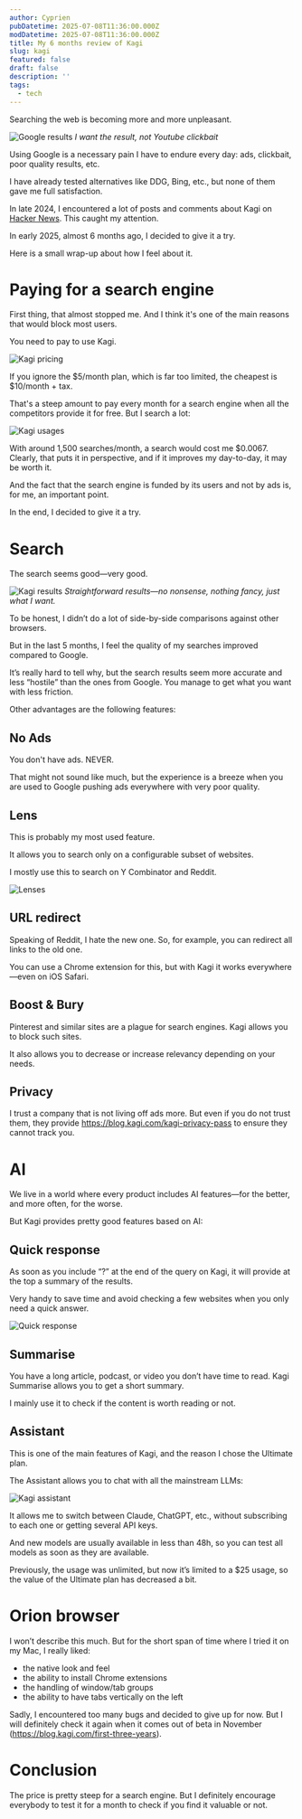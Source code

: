 ```yaml
---
author: Cyprien
pubDatetime: 2025-07-08T11:36:00.000Z
modDatetime: 2025-07-08T11:36:00.000Z
title: My 6 months review of Kagi
slug: kagi
featured: false
draft: false
description: ''
tags:
  - tech
---
```

Searching the web is becoming more and more unpleasant.

![Google results](assets/images/posts/2025/kagi/google.png)
_I want the result, not Youtube clickbait_

Using Google is a necessary pain I have to endure every day: ads, clickbait, poor quality results, etc.

I have already tested alternatives like DDG, Bing, etc., but none of them gave me full satisfaction.

In late 2024, I encountered a lot of posts and comments about Kagi on [Hacker News](https://www.notion.so/cyprieng/link). This caught my attention.

In early 2025, almost 6 months ago, I decided to give it a try.

Here is a small wrap-up about how I feel about it.

# Paying for a search engine

First thing, that almost stopped me. And I think it's one of the main reasons that would block most users.

You need to pay to use Kagi.

![Kagi pricing](assets/images/posts/2025/kagi/pricing.png)

If you ignore the $5/month plan, which is far too limited, the cheapest is $10/month + tax.

That's a steep amount to pay every month for a search engine when all the competitors provide it for free. But I search a lot:

![Kagi usages](assets/images/posts/2025/kagi/usages.png)

With around 1,500 searches/month, a search would cost me $0.0067. Clearly, that puts it in perspective, and if it improves my day-to-day, it may be worth it.

And the fact that the search engine is funded by its users and not by ads is, for me, an important point.

In the end, I decided to give it a try.

# Search

The search seems good—very good.

![Kagi results](assets/images/posts/2025/kagi/kagi_results.png)
_Straightforward results—no nonsense, nothing fancy, just what I want._

To be honest, I didn’t do a lot of side-by-side comparisons against other browsers.

But in the last 5 months, I feel the quality of my searches improved compared to Google.

It’s really hard to tell why, but the search results seem more accurate and less “hostile” than the ones from Google. You manage to get what you want with less friction.

Other advantages are the following features:

## No Ads

You don't have ads. NEVER.

That might not sound like much, but the experience is a breeze when you are used to Google pushing ads everywhere with very poor quality.

## Lens

This is probably my most used feature.

It allows you to search only on a configurable subset of websites.

I mostly use this to search on Y Combinator and Reddit.

![Lenses](assets/images/posts/2025/kagi/lenses.png)

## URL redirect

Speaking of Reddit, I hate the new one. So, for example, you can redirect all links to the old one.

You can use a Chrome extension for this, but with Kagi it works everywhere—even on iOS Safari.

## Boost & Bury

Pinterest and similar sites are a plague for search engines. Kagi allows you to block such sites.

It also allows you to decrease or increase relevancy depending on your needs.

## Privacy

I trust a company that is not living off ads more. But even if you do not trust them, they provide <https://blog.kagi.com/kagi-privacy-pass> to ensure they cannot track you.

# AI

We live in a world where every product includes AI features—for the better, and more often, for the worse.

But Kagi provides pretty good features based on AI:

## Quick response

As soon as you include “?” at the end of the query on Kagi, it will provide at the top a summary of the results.

Very handy to save time and avoid checking a few websites when you only need a quick answer.

![Quick response](assets/images/posts/2025/kagi/quick_response.png)

## Summarise

You have a long article, podcast, or video you don’t have time to read. Kagi Summarise allows you to get a short summary.

I mainly use it to check if the content is worth reading or not.

## Assistant

This is one of the main features of Kagi, and the reason I chose the Ultimate plan.

The Assistant allows you to chat with all the mainstream LLMs:

![Kagi assistant](assets/images/posts/2025/kagi/assistant.png)

It allows me to switch between Claude, ChatGPT, etc., without subscribing to each one or getting several API keys.

And new models are usually available in less than 48h, so you can test all models as soon as they are available.

Previously, the usage was unlimited, but now it’s limited to a $25 usage, so the value of the Ultimate plan has decreased a bit.

# Orion browser

I won’t describe this much. But for the short span of time where I tried it on my Mac, I really liked:

- the native look and feel
- the ability to install Chrome extensions
- the handling of window/tab groups
- the ability to have tabs vertically on the left

Sadly, I encountered too many bugs and decided to give up for now. But I will definitely check it again when it comes out of beta in November (<https://blog.kagi.com/first-three-years>).

# Conclusion

The price is pretty steep for a search engine. But I definitely encourage everybody to test it for a month to check if you find it valuable or not.

